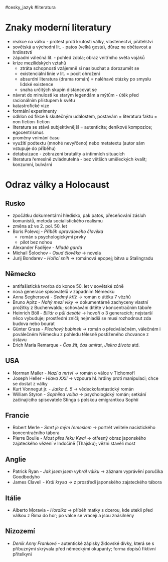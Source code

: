 #cesky_jazyk #literatura
# Znaky moderní literatury
* reakce na válku - protest proti krutosti války, vlastenectví, přátelství
* sovětská a východní lit. - patos (velká gesta), důraz na obětavost a hrdinstvtí
* západní válečná lit. - pohled zdola; obraz vnitřního světa vojáků
* krize mezilidských vztahů 
	* ztráta schopnosti vzájemně si naslouchat a dorozumět se
	* existenciální linie v lit. = pocit ohrožení
	* absurdní literatura (drama román) = naléhavé otázky po smyslu lidské existence
	* snaha určitých skupin distancovat se
* návrat do minulosti ke starým legendám a mýtům - útěk před racionálním přístupem k světu
* katastrofické vize
* formální experimenty
* odklon od fikce k skutečným událostem, postavám = literatura faktu = non fiction-fiction
* literatura se stává subjektivnější = autenticita; deníkové kompozice; egocentrismus
* proměny vnímání času
* využití podtextu (mnohé nevyřčeno) nebo metatextu (autor sám vstupuje do příběhu)
* detabuizace - zobrazení brutality a intimních situacích
* literatura řemeslně zvládnutelná - bez větších uměleckých kvalit; konzumní, bulvární
# Odraz války a Holocaust
## Rusko
* zpočátku dokumentární hledisko, pak patos, přeceňování zásluh komunistů, metoda socialistického realismu
* změna až ve 2. pol. 50. let
* Boris Polevoj - *Příběh opravdového člověka*
	* román s psychologickými prvky
	* pilot bez nohou
* Alexander Fadějev - *Mladá garda*
* Michail Šolochov - *Osud člověka* → novela
* Jurij Bondarev - *Hořící sníh* → románová epopej; bitva u Stalingradu
## Německo
* antifašistická tvorba do konce 50. let v sovětské zóně
* nová generace spisovatelů v západním Německu
* Anna Seghersová - *Sedmý kříž* → román o útěku 7 vězňů
* Bruno Apitz - *Nahý mezi vlky* → dokumentárně zachyceny vlastní prožitky z Buchenwaldu; schovávání dítěte v koncentračním táboře
* Heinrich Böll - *Biliár o půl desáté* → hovoří o 3 generacích; nejstarší něco vybuduje; prostřední zničí; nejmladší se musí rozhodnout zda budova nebo bourat
* Günter Grass - *Plechový bubínek* → román o předválečném, válečném i poválečném Německu z pohledu tělesně postiženého chovance z ústavu
* Erich Maria Remarque - *Čas žít, čas umírat*, *Jiskra života* atd.
## USA
* Norman Mailer - *Nazí a mrtví* → román o válce v Tichomoří
* Joseph Heller - *Hlava XXII* → vzpoura hl. hrdiny proti manipulaci; chce se dostat z války
* Kurt Vonnegut jr. - *Jatka č. 5* → vědeckofantastický román
* William Styron - *Sophiina volba* → psychologický román; setkání začínajícího spisovatele Stinga s polskou emigrantkou Sophií
## Francie
* Robert Merle - *Smrt je mým řemeslem* → portrét velitele nacistického koncentračního tábora
* Pierre Boulle - *Most přes řeku Kwai* → otřesný obraz japonského zajateckého vězení v Indočíně (Thajsku); vězni stavěli most
## Anglie 
* Patrick Ryan - *Jak jsem jsem vyhrál válku* → záznam vyprávění poručíka Goodbodyho
* James Clavell - *Král krysa* → z prostředí japonského zajateckého tábora
## Itálie
* Alberto Moravia - *Horalka* → příběh matky s dcerou, kde utekli před válkou z Říma do hor; po válce se vracejí a jsou znásilněny
## Nizozemí
* *Deník Anny Frankové* - autentické zápisky židovské dívky, která se s příbuznými skrývala před německými okupanty; forma dopisů fiktivní přítelkyni